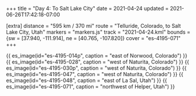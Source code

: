 +++
title = "Day 4: To Salt Lake City"
date = 2021-04-24
updated = 2021-06-26T17:42:18-07:00

[extra]
distance = "595 km / 370 mi"
route = "Telluride, Colorado, to Salt Lake City, Utah"
markers = "markers.js"
track = "2021-04-24.kml"
bounds = {sw = [37.940, -111.914], ne = [40.765, -107.820]}
cover = "es-4195-071"
+++

<!-- more -->

{{ es_image(id="es-4195-014p", caption = "east of Norwood, Colorado") }}
{{ es_image(id="es-4195-028", caption = "west of Naturita, Colorado") }}
{{ es_image(id="es-4195-030p", caption = "west of Naturita, Colorado") }}
{{ es_image(id="es-4195-047", caption = "west of Naturita, Colorado") }}
{{ es_image(id="es-4195-048", caption = "east of La Sal, Utah") }}
{{ es_image(id="es-4195-071", caption = "northwest of Helper, Utah") }}
